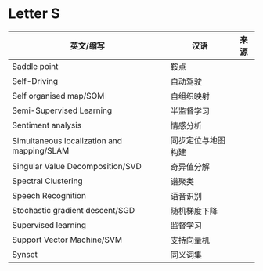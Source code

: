 # Letter S

英文/缩写|汉语|来源
---|---|---
Saddle point|鞍点|
Self-Driving|自动驾驶|
Self organised map/SOM|自组织映射|
Semi-Supervised Learning|半监督学习|
Sentiment analysis|情感分析|
Simultaneous localization and mapping/SLAM|同步定位与地图构建|
Singular Value Decomposition/SVD|奇异值分解|
Spectral Clustering|谱聚类|
Speech Recognition|语音识别|
Stochastic gradient descent/SGD|随机梯度下降|
Supervised learning|监督学习|
Support Vector Machine/SVM|支持向量机|
Synset|同义词集|
